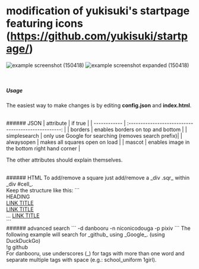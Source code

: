 modification of yukisuki's startpage featuring icons (https://github.com/yukisuki/startpage/)
====

![example screenshot (150418)](http://i.imgur.com/4caj71v.png)
![example screenshot expanded (150418)](http://i.imgur.com/R3VSBxi.png)


<br>

##### Usage
The easiest way to make changes is by editing __config.json__ and __index.html__.

<br>
###### JSON
| attribute    | if true                                              |
| ------------ | :--------------------------------------------------: |
| borders      | enables borders on top and bottom                    |
| simplesearch | only use Google for searching (removes search prefix)|
| alwaysopen   | makes all squares open on load                       |
| mascot       | enables image in the bottom right hand corner        |

The other attributes should explain themselves.

<br>
###### HTML
To add/remove a square just add/remove a _div .sqr_ within _div #cell_.<br>
Keep the structure like this:
```
<div class="sqr">
    <span>HEADING</span>
    <div class="content">
        <a href="URL">LINK TITLE</a><br>
        <a href="URL">LINK TITLE</a><br>
        ...
        <a href="URL">LINK TITLE</a>
    </div>
</div>
```

<br>
###### advanced search
```
-d      danbooru
-n      niconicodouga
-p      pixiv
```
The following example will search for _github_ using _Google_. (using DuckDuckGo)<br>
!g github<br>
For danbooru, use underscores (_) for tags with more than one word and separate multiple tags with space (e.g.: school_uniform 1girl).
